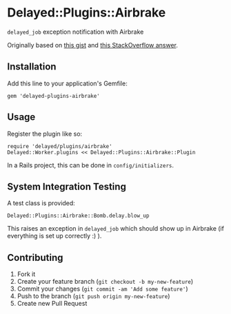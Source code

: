 # Delayed::Plugins::Airbrake

`delayed_job` exception notification with Airbrake

Originally based on [this gist](https://gist.github.com/granth/2223758) and [this StackOverflow answer](http://stackoverflow.com/questions/12683364/how-to-make-delayed-job-notify-airbrake-when-an-actionmailer-runs-into-an-error).

## Installation

Add this line to your application's Gemfile:

    gem 'delayed-plugins-airbrake'

## Usage

Register the plugin like so:

    require 'delayed/plugins/airbrake'
    Delayed::Worker.plugins << Delayed::Plugins::Airbrake::Plugin

In a Rails project, this can be done in `config/initializers`.

## System Integration Testing

A test class is provided:

    Delayed::Plugins::Airbrake::Bomb.delay.blow_up

This raises an exception in `delayed_job` which should show up in Airbrake (if everything is set up correctly :) ).

## Contributing

1. Fork it
2. Create your feature branch (`git checkout -b my-new-feature`)
3. Commit your changes (`git commit -am 'Add some feature'`)
4. Push to the branch (`git push origin my-new-feature`)
5. Create new Pull Request
